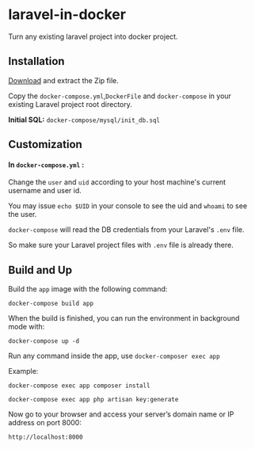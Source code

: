# laravel-in-docker
Turn any existing laravel project into docker project.

## Installation
[Download](https://github.com/nahidacm/laravel-in-docker/archive/main.zip) and extract the Zip file. 

Copy the `docker-compose.yml`,`DockerFile` and `docker-compose` in your existing Laravel project root directory.

**Initial SQL:**  `docker-compose/mysql/init_db.sql`

## Customization

#### In `docker-compose.yml` :

Change the `user` and `uid` according to your host machine's current username and user id.

You may issue `echo $UID` in your console to see the uid and `whoami` to see the user.

`docker-compose` will read the DB credentials from your Laravel's `.env` file. 

So make sure your Laravel project files with `.env` file is already there.

## Build and Up
Build the `app` image with the following command:

`docker-compose build app`

When the build is finished, you can run the environment in background mode with:

`docker-compose up -d`

Run any command inside the app, use `docker-composer exec app`  

Example: 

`docker-compose exec app composer install`

`docker-compose exec app php artisan key:generate`

Now go to your browser and access your server’s domain name or IP address on port 8000:

`http://localhost:8000`
